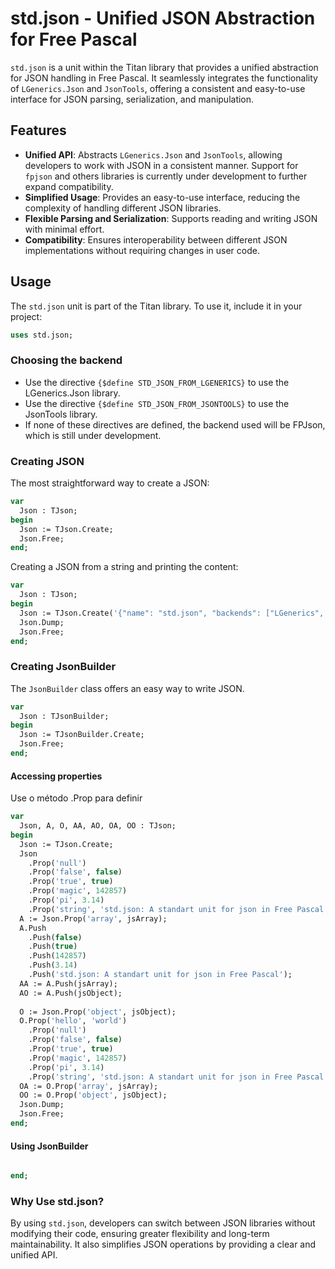 # std.json - Unified JSON Abstraction for Free Pascal

`std.json` is a unit within the Titan library that provides a unified abstraction for JSON handling in Free Pascal. It seamlessly integrates the functionality of `LGenerics.Json` and `JsonTools`, offering a consistent and easy-to-use interface for JSON parsing, serialization, and manipulation. 

## Features
- **Unified API**: Abstracts `LGenerics.Json` and `JsonTools`, allowing developers to work with JSON in a consistent manner. Support for `fpjson` and others libraries is currently under development to further expand compatibility.
- **Simplified Usage**: Provides an easy-to-use interface, reducing the complexity of handling different JSON libraries.
- **Flexible Parsing and Serialization**: Supports reading and writing JSON with minimal effort.
- **Compatibility**: Ensures interoperability between different JSON implementations without requiring changes in user code.

## Usage
The `std.json` unit is part of the Titan library. To use it, include it in your project:

```pascal
uses std.json;
```

### Choosing the backend
- Use the directive `{$define STD_JSON_FROM_LGENERICS}` to use the LGenerics.Json library.
- Use the directive `{$define STD_JSON_FROM_JSONTOOLS}` to use the JsonTools library.
- If none of these directives are defined, the backend used will be FPJson, which is still under development.

### Creating JSON
The most straightforward way to create a JSON:

```pascal
var
  Json : TJson;
begin
  Json := TJson.Create;    
  Json.Free;
end;
```
Creating a JSON from a string and printing the content:

```pascal
var
  Json : TJson;
begin
  Json := TJson.Create('{"name": "std.json", "backends": ["LGenerics", "JsonTools"]}');
  Json.Dump;
  Json.Free;
end;
```

### Creating JsonBuilder

The `JsonBuilder` class offers an easy way to write JSON.

```pascal
var
  Json : TJsonBuilder;
begin
  Json := TJsonBuilder.Create;
  Json.Free;
end;
```



#### Accessing properties

Use o método .Prop para definir 

```pascal
var
  Json, A, O, AA, AO, OA, OO : TJson;
begin
  Json := TJson.Create;
  Json
    .Prop('null')
    .Prop('false', false)
    .Prop('true', true)
    .Prop('magic', 142857)
    .Prop('pi', 3.14)
    .Prop('string', 'std.json: A standart unit for json in Free Pascal');
  A := Json.Prop('array', jsArray);    
  A.Push
    .Push(false)
    .Push(true)
    .Push(142857)
    .Push(3.14)
    .Push('std.json: A standart unit for json in Free Pascal');
  AA := A.Push(jsArray);
  AO := A.Push(jsObject);        
    
  O := Json.Prop('object', jsObject);
  O.Prop('hello', 'world')
    .Prop('null')
    .Prop('false', false)
    .Prop('true', true)
    .Prop('magic', 142857)
    .Prop('pi', 3.14)
    .Prop('string', 'std.json: A standart unit for json in Free Pascal');
  OA := O.Prop('array', jsArray);
  OO := O.Prop('object', jsObject);
  Json.Dump;
  Json.Free;
end;
```

#### Using JsonBuilder
```pascal

end;
```

### Why Use std.json?
By using `std.json`, developers can switch between JSON libraries without modifying their code, ensuring greater flexibility and long-term maintainability. It also simplifies JSON operations by providing a clear and unified API.


